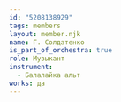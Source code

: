 ```yaml
---
id: "5208138929"
tags: members
layout: member.njk
name: Г. Солдатенко
is_part_of_orchestra: true
role: Музыкант
instrument:
  - Балалайка альт
works: да
---
```

